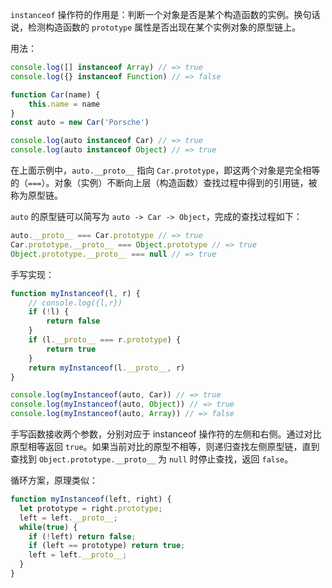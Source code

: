 `instanceof` 操作符的作用是：判断一个对象是否是某个构造函数的实例。换句话说，检测构造函数的 `prototype` 属性是否出现在某个实例对象的原型链上。

用法：

```js
console.log([] instanceof Array) // => true
console.log({} instanceof Function) // => false

function Car(name) {
    this.name = name
}
const auto = new Car('Porsche')

console.log(auto instanceof Car) // => true
console.log(auto instanceof Object) // => true
```

在上面示例中，`auto.__proto__` 指向 `Car.prototype`，即这两个对象是完全相等的（`===`）。对象（实例）不断向上层（构造函数）查找过程中得到的引用链，被称为原型链。

`auto` 的原型链可以简写为 `auto -> Car -> Object`，完成的查找过程如下：

```js
auto.__proto__ === Car.prototype // => true
Car.prototype.__proto__ === Object.prototype // => true
Object.prototype.__proto__ === null // => true
```

手写实现：

```js
function myInstanceof(l, r) {
    // console.log({l,r})
    if (!l) {
        return false
    }
    if (l.__proto__ === r.prototype) {
        return true
    }
    return myInstanceof(l.__proto__, r)
}

console.log(myInstanceof(auto, Car)) // => true
console.log(myInstanceof(auto, Object)) // => true
console.log(myInstanceof(auto, Array)) // => false
```

手写函数接收两个参数，分别对应于 instanceof 操作符的左侧和右侧。通过对比原型相等返回 `true`。如果当前对比的原型不相等，则递归查找左侧原型链，直到查找到 `Object.prototype.__proto__` 为 `null` 时停止查找，返回 `false`。

循环方案，原理类似：

```js
function myInstanceof(left, right) {
  let prototype = right.prototype;
  left = left.__proto__;
  while(true) {
    if (!left) return false;
    if (left == prototype) return true;
    left = left.__proto__;
  }
}
```

